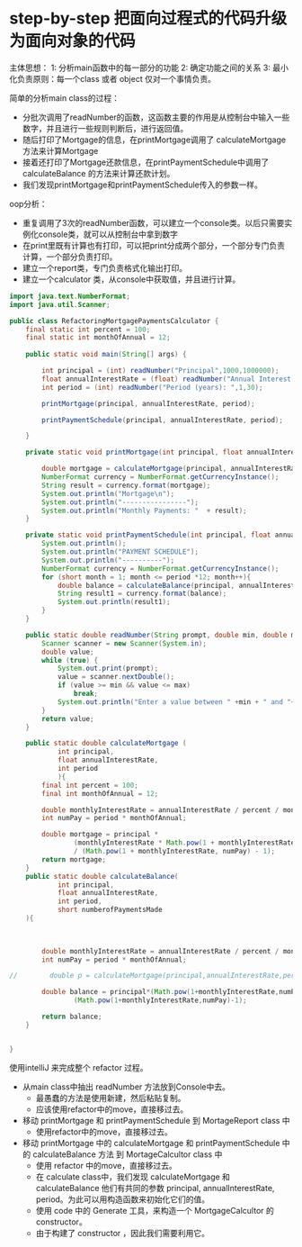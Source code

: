 # step-by-step 把面向过程式的代码升级为面向对象的代码

主体思想：
1: 分析main函数中的每一部分的功能
2: 确定功能之间的关系
3: 最小化负责原则：每一个class 或者 object 仅对一个事情负责。

简单的分析main class的过程：

* 分批次调用了readNumber的函数，这函数主要的作用是从控制台中输入一些数字，并且进行一些规则判断后，进行返回值。
* 随后打印了Mortgage的信息，在printMortgage调用了 calculateMortgage 方法来计算Mortgage
* 接着还打印了Mortgage还款信息，在printPaymentSchedule中调用了 calculateBalance 的方法来计算还款计划。
* 我们发现printMortgage和printPaymentSchedule传入的参数一样。

oop分析：
* 重复调用了3次的readNumber函数，可以建立一个console类。以后只需要实例化console类，就可以从控制台中拿到数字
* 在print里既有计算也有打印，可以把print分成两个部分，一个部分专门负责计算，一个部分负责打印。
* 建立一个report类，专门负责格式化输出打印。
* 建立一个calculator 类，从console中获取值，并且进行计算。




```java
import java.text.NumberFormat;
import java.util.Scanner;

public class RefactoringMortgagePaymentsCalculator {
    final static int percent = 100;
    final static int monthOfAnnual = 12;
    
    public static void main(String[] args) {

        int principal = (int) readNumber("Principal",1000,1000000);
        float annualInterestRate = (float) readNumber("Annual Interest Rate ",1,30);
        int period = (int) readNumber("Period (years): ",1,30);

        printMortgage(principal, annualInterestRate, period);

        printPaymentSchedule(principal, annualInterestRate, period);

    }

    private static void printMortgage(int principal, float annualInterestRate, int period) {

        double mortgage = calculateMortgage(principal, annualInterestRate, period);
        NumberFormat currency = NumberFormat.getCurrencyInstance();
        String result = currency.format(mortgage);
        System.out.println("Mortgage\n");
        System.out.println("----------------");
        System.out.println("Monthly Payments: "  + result);
    }

    private static void printPaymentSchedule(int principal, float annualInterestRate, int period) {
        System.out.println();
        System.out.println("PAYMENT SCHEDULE");
        System.out.println("----------");
        NumberFormat currency = NumberFormat.getCurrencyInstance();
        for (short month = 1; month <= period *12; month++){
            double balance = calculateBalance(principal, annualInterestRate, period,month);
            String result1 = currency.format(balance);
            System.out.println(result1);
        }
    }

    public static double readNumber(String prompt, double min, double max){
        Scanner scanner = new Scanner(System.in);
        double value;
        while (true) {
            System.out.print(prompt);
            value = scanner.nextDouble();
            if (value >= min && value <= max)
                break;
            System.out.println("Enter a value between " +min + " and "+ max);
        }
        return value;
    }

    public static double calculateMortgage (
            int principal,
            float annualInterestRate,
            int period
            ){
        final int percent = 100;
        final int monthOfAnnual = 12;

        double monthlyInterestRate = annualInterestRate / percent / monthOfAnnual;
        int numPay = period * monthOfAnnual;

        double mortgage = principal *
                (monthlyInterestRate * Math.pow(1 + monthlyInterestRate, numPay))
                / (Math.pow(1 + monthlyInterestRate, numPay) - 1);
        return mortgage;
    }
    public static double calculateBalance(
            int principal,
            float annualInterestRate,
            int period,
            short numberofPaymentsMade
    ){
        
        

        double monthlyInterestRate = annualInterestRate / percent / monthOfAnnual;
        int numPay = period * monthOfAnnual;

//        double p = calculateMortgage(principal,annualInterestRate,period);

        double balance = principal*(Math.pow(1+monthlyInterestRate,numPay)-Math.pow(1+monthlyInterestRate,numberofPaymentsMade))/
                (Math.pow(1+monthlyInterestRate,numPay)-1);

        return balance;
    }


}

```

使用intelliJ 来完成整个 refactor 过程。

* 从main class中抽出 readNumber 方法放到Console中去。
  * 最愚蠢的方法是使用新建，然后粘贴复制。
  * 应该使用refactor中的move，直接移过去。
* 移动 printMortgage 和 printPaymentSchedule 到 MortageReport class 中
  * 使用refactor中的move，直接移过去。
* 移动 printMortgage 中的 calculateMortgage 和 printPaymentSchedule 中的 calculateBalance 方法 到 MortageCalcultor class 中
  * 使用 refactor 中的move，直接移过去。
  * 在 calculate class中，我们发现 calculateMortgage 和 calculateBalance 他们有共同的参数 principal, annualInterestRate, period。为此可以用构造函数来初始化它们的值。
  * 使用 code 中的 Generate 工具，来构造一个 MortgageCalcultor 的 constructor。
  * 由于构建了 constructor ，因此我们需要利用它。
